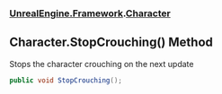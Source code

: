 ### [UnrealEngine.Framework](UnrealEngine_Framework.md 'UnrealEngine.Framework').[Character](Character.md 'UnrealEngine.Framework.Character')
## Character.StopCrouching() Method
Stops the character crouching on the next update  
```csharp
public void StopCrouching();
```
